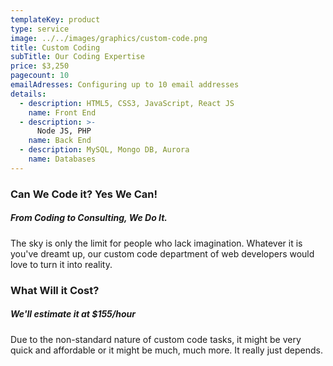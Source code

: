 ```yaml
---
templateKey: product
type: service
image: ../../images/graphics/custom-code.png
title: Custom Coding
subTitle: Our Coding Expertise
price: $3,250
pagecount: 10
emailAdresses: Configuring up to 10 email addresses
details:
  - description: HTML5, CSS3, JavaScript, React JS
    name: Front End
  - description: >-
      Node JS, PHP
    name: Back End
  - description: MySQL, Mongo DB, Aurora
    name: Databases
---
```

### Can We Code it? Yes We Can!
##### From Coding to Consulting, We Do It.
The sky is only the limit for people who lack imagination. Whatever it is you've dreamt up, our custom code department of web developers would love to turn it into reality.
 
### What Will it Cost?
##### We'll estimate it at $155/hour
 Due to the non-standard nature of custom code tasks, it might be very quick and affordable or it might be much, much more. It really just depends.
